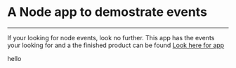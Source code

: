 # **A Node app to demostrate events**
***

If your looking for node events, look no further. This app has the events your looking for and a the finished product can be found [Look here for app](https://www.google.com)

hello
